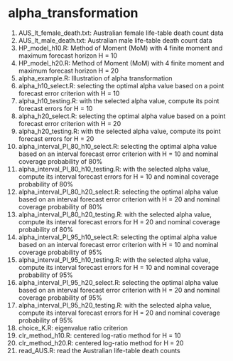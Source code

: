 # alpha_transformation

1. AUS_lt_female_death.txt: Australian female life-table death count data
2. AUS_lt_male_death.txt: Australian male life-table death count data
3. HP_model_h10.R: Method of Moment (MoM) with 4 finite moment and maximum forecast horizon H = 10
4. HP_model_h20.R: Method of Moment (MoM) with 4 finite moment and maximum forecast horizon H = 20
5. alpha_example.R: Illustration of alpha transformation
6. alpha_h10_select.R: selecting the optimal alpha value based on a point forecast error criterion with H = 10
7. alpha_h10_testing.R: with the selected alpha value, compute its point forecast errors for H = 10
8. alpha_h20_select.R: selecting the optimal alpha value based on a point forecast error criterion with H = 20
9. alpha_h20_testing.R: with the selected alpha value, compute its point forecast errors for H = 20
10. alpha_interval_PI_80_h10_select.R: selecting the optimal alpha value based on an interval forecast error criterion with H = 10 and nominal coverage probability of 80%
11. alpha_interval_PI_80_h10_testing.R: with the selected alpha value, compute its interval forecast errors for H = 10 and nominal coverage probability of 80%
12. alpha_interval_PI_80_h20_select.R: selecting the optimal alpha value based on an interval forecast error criterion with H = 20 and nominal coverage probability of 80%
13. alpha_interval_PI_80_h20_testing.R: with the selected alpha value, compute its interval forecast errors for H = 20 and nominal coverage probability of 80%
14. alpha_interval_PI_95_h10_select.R: selecting the optimal alpha value based on an interval forecast error criterion with H = 10 and nominal coverage probability of 95%
15. alpha_interval_PI_95_h10_testing.R: with the selected alpha value, compute its interval forecast errors for H = 10 and nominal coverage probability of 95%
16. alpha_interval_PI_95_h20_select.R: selecting the optimal alpha value based on an interval forecast error criterion with H = 20 and nominal coverage probability of 95%
17. alpha_interval_PI_95_h20_testing.R: with the selected alpha value, compute its interval forecast errors for H = 20 and nominal coverage probability of 95%
18. choice_K.R: eigenvalue ratio criterion
19. clr_method_h10.R: centered log-ratio method for H = 10
20. clr_method_h20.R: centered log-ratio method for H = 20
21. read_AUS.R: read the Australian life-table death counts
